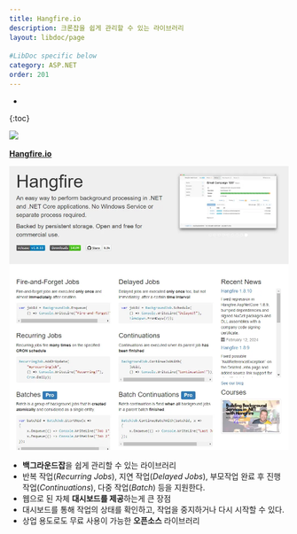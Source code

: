 ```yaml
---
title: Hangfire.io
description: 크론잡을 쉽게 관리할 수 있는 라이브러리
layout: libdoc/page

#LibDoc specific below
category: ASP.NET
order: 201
---
```

* 
{:toc}

<img src="https://img.shields.io/badge/ASP.NET Core-512BD4?style=flat&logo=.NET&logoColor=white"/>

**[Hangfire.io](https://www.hangfire.io/)**

![](/assets/docs/200_AspNet/201/1.webp)

* **백그라운드잡**을 쉽게 관리할 수 있는 라이브러리
* 반복 작업(*Recurring Jobs*), 지연 작업(*Delayed Jobs*), 부모작업 완료 후 진행 작업(*Continuations*), 다중 작업(*Batch*) 등을 지원한다.
* 웹으로 된 자체 **대시보드를 제공**하는게 큰 장점
* 대시보드를 통해 작업의 상태를 확인하고, 작업을 중지하거나 다시 시작할 수 있다.
* 상업 용도로도 무료 사용이 가능한 **오픈소스** 라이브러리